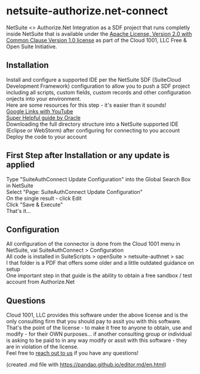 # netsuite-authorize.net-connect
NetSuite <> Authorize.Net Integration as a SDF project that runs completly inside NetSuite that is available under the [Apache License, Version 2.0 with Common Clause Version 1.0 license](https://www.gocloud1001.com/cloud1001-software-licence/ "Apache License, Version 2.0 with Common Clause Version 1.0 license") as part of the Cloud 1001, LLC Free & Open Suite Initiative.

## Installation
Install and configure a supported IDE per the NetSuite SDF (SuiteCloud Development Framework) configuration to allow you to push a SDF project including all scripts, custom fields, custom records and other configuration onjects into your environment.<br/>
Here are some resources for this step - it's easier than it sounds!<br/>
[Google Links with YouTube](https://www.google.com/search?q=how+to+configure+eclipse+for+sdf "Google Links with YouTube")<br/>
[Super Helpful guide by Oracle](https://docs.oracle.com/cloud/latest/netsuitecs_gs/NSIDE/NSIDE.pdf "Super Helpful guide by Oracle")<br/>
Downloading the full directory structure into a NetSuite supported IDE (Eclipse or WebStorm) after configuring for connecting to you account<br/>
Deploy the code to your account

## First Step after Installation or any update is applied
Type "SuiteAuthConnect Update Configuration" into the Global Search Box in NetSuite<br/>
Select "Page: SuiteAuthConnect Update Configuration"<br/>
On the single result - click Edit<br/>
Click "Save & Execute"<br/>
That's it...

## Configuration
All configuration of the connector is done from the Cloud 1001 menu in NetSuite, vai SuiteAuthConnect > Configuration<br/>
All code is installed in SuiteScripts > openSuite > netsuite-authnet > sac<br/>
I that folder is a PDF that offers some older and a little outdated guidance on setup<br/>
One important step in that guide is the ability to obtain a free sandbox / test account from Authorize.Net


## Questions
Cloud 1001, LLC provides this software under the above license and is the only consulting firm that you should pay to assit you with this software.  That's the point of the license - to make it free to anyone to obtain, use and modify - for their OWN purposes...  if another consulting group or individual is asking to be paid to in any way modify or assit with this software - they are in violation of the license.<br/>
Feel free to [reach out to us](https://www.gocloud1001.com "reach out to us") if you have any questions!

(created .md file with https://pandao.github.io/editor.md/en.html)
